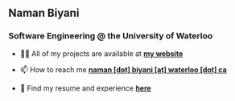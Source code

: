 <h2 align="left">Naman Biyani</h2>
<h3 align="left">Software Engineering @ the University of Waterloo</h3>

- 👨‍💻 All of my projects are available at [**my website**](https://www.namanbiyani.com)

- 📫 How to reach me [**naman [dot] biyani [at] waterloo [dot] ca**](mailto:nbiyani@uwaterloo.ca)

- 📄 Find my resume and experience [**here**](https://www.namanbiyani.com/assets/NamanBiyani_1B.pdf)

<p align="left">
</p>
